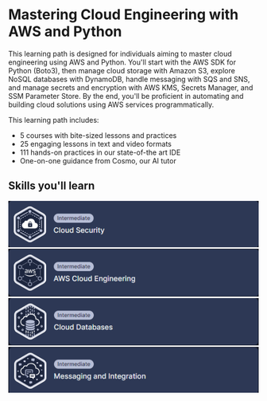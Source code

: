 # Mastering Cloud Engineering with AWS and Python

This learning path is designed for individuals aiming to master cloud engineering using AWS and Python. You'll start with the AWS SDK for Python (Boto3), then manage cloud storage with Amazon S3, explore NoSQL databases with DynamoDB, handle messaging with SQS and SNS, and manage secrets and encryption with AWS KMS, Secrets Manager, and SSM Parameter Store. By the end, you'll be proficient in automating and building cloud solutions using AWS services programmatically.

This learning path includes:

* 5 courses with bite-sized lessons and practices
* 25 engaging lessons in text and video formats
* 111 hands-on practices in our state-of-the art IDE
* One-on-one guidance from Cosmo, our AI tutor

## Skills you'll learn

![](https://github.com/PaladinKnightMaster/skillup_codesignal/blob/main/assets/images/Screenshot_24.png)
![](https://github.com/PaladinKnightMaster/skillup_codesignal/blob/main/assets/images/Screenshot_25.png)
![](https://github.com/PaladinKnightMaster/skillup_codesignal/blob/main/assets/images/Screenshot_26.png)
![](https://github.com/PaladinKnightMaster/skillup_codesignal/blob/main/assets/images/Screenshot_27.png)